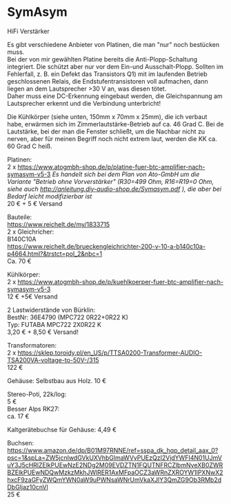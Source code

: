 # SymAsym
HiFi Verstärker

Es gibt verschiedene Anbieter von Platinen, die man "nur" noch bestücken muss.  
Bei der von mir gewählten Platine bereits die Anti-Plopp-Schaltung integriert. Die schützt aber nur vor dem Ein-und Ausschalt-Plopp. Sollten im Fehlerfall, z. B. ein Defekt das Transistors Q1) mit im laufenden Betrieb geschlossenen Relais, die Endstufentransistoren voll aufmachen, dann liegen an dem Lautsprecher >30 V an, was diesen tötet.  
Daher muss eine DC-Erkennung eingebaut werden, die Gleichspannung am Lautsprecher erkennt und die Verbindung unterbricht!  

Die Kühlkörper (siehe unten, 150mm x 70mm x 25mm), die ich verbaut habe, erwärmen sich im Zimmerlautstärke-Betrieb auf ca. 46 Grad C. Bei de Lautstärke, bei der man die Fenster schließt, um die Nachbar nicht zu nerven, aber für meinen Begriff noch nicht extrem laut, werden die KK ca. 60 Grad C heiß.


Platinen:  
2 x https://www.atogmbh-shop.de/p/platine-fuer-btc-amplifier-nach-symasym-v5-3 
*Es handelt sich bei dem Plan von Ato-GmbH um die Variante "Betrieb ohne Vorverstärker" (R30=499 Ohm, R16=R19=0 Ohm, siehe auch http://anleitung.diy-audio-shop.de/Symasym.pdf ), die aber bei Bedarf leicht modifizierbar ist*  
20 € + 5 € Versand  

Bauteile:  
https://www.reichelt.de/my/1833715  
2 x Gleichricher:  
B140C10A  
https://www.reichelt.de/brueckengleichrichter-200-v-10-a-b140c10a-p4664.html?&trstct=pol_2&nbc=1  
Ca. 70 € 

Kühlkörper:  
2 x https://www.atogmbh-shop.de/p/kuehlkoerper-fuer-btc-amplifier-nach-symasym-v5-3  
12 € +5€ Versand  

2 Lastwiderstände von Bürklin:  
BestNr: 36E4790 (MPC722 0R22+0R22 K)  
Typ: FUTABA MPC722 2X0R22 K  
3,20 € + 8,50 € Versand!  

Transformatoren:  
2 x https://sklep.toroidy.pl/en_US/p/TTSA0200-Transformer-AUDIO-TSA200VA-voltage-to-50V-/315  
122 €  

Gehäuse: 
Selbstbau aus Holz. 
10 €

Stereo-Poti, 22k/log:  
5 €  
Besser Alps RK27:  
ca. 17 €  

Kaltgerätebuchse für Gehäuse: 
4,49 €

Buchsen: 
https://www.amazon.de/dp/B01M97RNNE/ref=sspa_dk_hqp_detail_aax_0?psc=1&spLa=ZW5jcnlwdGVkUXVhbGlmaWVyPUEzQzI2VjdYWFI4N01UJmVuY3J5cHRlZElkPUEwNzE2NDg2M09EVDZTN1FQUTNFRCZlbmNyeXB0ZWRBZElkPUEwNDQwMzkzMkhJWlRER1AxMFpaOCZ3aWRnZXROYW1lPXNwX2hxcF9zaGFyZWQmYWN0aW9uPWNsaWNrUmVkaXJlY3QmZG9Ob3RMb2dDbGljaz10cnVl  
25 €
